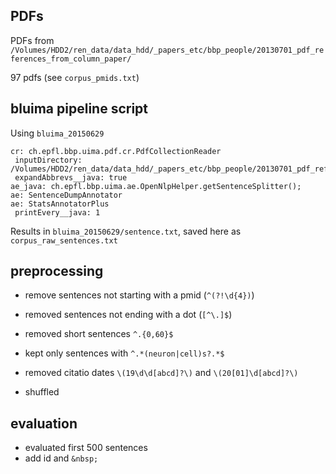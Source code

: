 


## PDFs

PDFs from `/Volumes/HDD2/ren_data/data_hdd/_papers_etc/bbp_people/20130701_pdf_references_from_column_paper/`

97 pdfs (see `corpus_pmids.txt`)

## bluima pipeline script 

Using `bluima_20150629`

    cr: ch.epfl.bbp.uima.pdf.cr.PdfCollectionReader
     inputDirectory: /Volumes/HDD2/ren_data/data_hdd/_papers_etc/bbp_people/20130701_pdf_references_from_column_paper/
     expandAbbrevs__java: true
    ae_java: ch.epfl.bbp.uima.ae.OpenNlpHelper.getSentenceSplitter();
    ae: SentenceDumpAnnotator
    ae: StatsAnnotatorPlus
     printEvery__java: 1

Results in `bluima_20150629/sentence.txt`, saved here as `corpus_raw_sentences.txt`

## preprocessing

* remove sentences not starting with a pmid (`^(?!\d{4})`)
* removed sentences not ending with a dot (`[^\.]$`)
* removed short sentences `^.{0,60}$`
* kept only sentences with `^.*(neuron|cell)s?.*$`
* removed citatio dates `\(19\d\d[abcd]?\)` and `\(20[01]\d[abcd]?\)`

* shuffled

## evaluation

* evaluated first 500 sentences
* add id and `&nbsp;`
